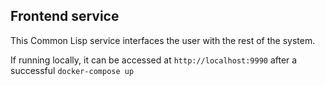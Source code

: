 ## Frontend service

This Common Lisp service interfaces the user with the rest of the system.

If running locally, it can be accessed at ```http://localhost:9990``` after a successful ```docker-compose up```

